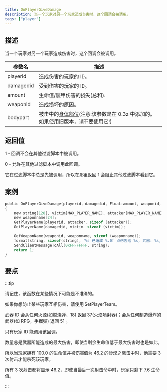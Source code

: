 ```yaml
---
title: OnPlayerGiveDamage
description: 当一个玩家对另一个玩家造成伤害时，这个回调会被调用。
tags: ["player"]
---
```


<VersionWarn name='callback' version='SA-MP 0.3d' />

## 描述

当一个玩家对另一个玩家造成伤害时，这个回调会被调用。

| 参数名    | 描述                                                                                                     |
| --------- | -------------------------------------------------------------------------------------------------------- |
| playerid  | 造成伤害的玩家的 ID。                                                                                    |
| damagedid | 受到伤害的玩家的 ID。                                                                                    |
| amount    | 生命值/装甲伤害的损失(总和).                                                                             |
| weaponid  | 造成损坏的原因。                                                                                         |
| bodypart  | 被击中的[身体部位](../resources/bodyparts)(注意:该参数是在 0.3z 中添加的。如果使用旧版本，请不要使用它!) |

## 返回值

1 - 回调不会在其他过滤脚本中被调用。

0 - 允许在其他过滤脚本中调用此回调。

它在过滤脚本中总是先被调用，所以在那里返回 1 会阻止其他过滤脚本看到它。

## 案例

```c
public OnPlayerGiveDamage(playerid, damagedid, Float:amount, weaponid, bodypart)
{
    new string[128], victim[MAX_PLAYER_NAME], attacker[MAX_PLAYER_NAME];
    new weaponname[24];
    GetPlayerName(playerid, attacker, sizeof (attacker));
    GetPlayerName(damagedid, victim, sizeof (victim));

    GetWeaponName(weaponid, weaponname, sizeof (weaponname));
    format(string, sizeof(string), "%s 已造成 %.0f 点伤害给 %s, 武器: %s, 身体部分: %d", attacker, amount, victim, weaponname, bodypart);
    SendClientMessageToAll(0xFFFFFFFF, string);
    return 1;
}
```

## 要点

:::tip

请记住，该函数在某些情况下可能是不准确的。

如果你想防止某些玩家互相伤害，请使用 SetPlayerTeam。

武器 ID 会从任何火源(如燃烧弹，18) 返回 37(火焰喷射器)；会从任何制造爆炸的武器(如 RPG，手榴弹) 返回 51 。

只有玩家 ID 能调用该回调。

数量总是武器所能造成的最大伤害，即使当剩余生命值低于最大伤害时也是如此。

所以当玩家拥有 100.0 的生命值并被伤害值为 46.2 的沙漠之鹰击中时，他需要 3 次射击才能杀死该玩家。

所有 3 次射击都将显示 46.2，即使当最后一次射击命中时，玩家只剩下 7.6 生命值。

:::
